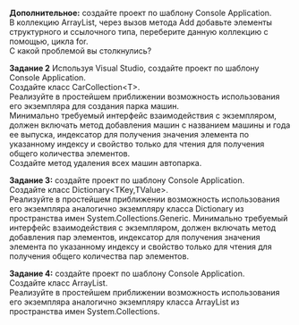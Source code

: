 **Дополнительное:** создайте проект по шаблону Console Application.  
В коллекцию ArrayList, через вызов метода Add добавьте элементы структурного и ссылочного типа, переберите данную коллекцию с помощью, цикла for.  
С какой проблемой вы столкнулись? 

**Задание 2**
Используя Visual Studio, создайте проект по шаблону Console Application.  
Создайте класс CarCollection\<T\>.  
Реализуйте в простейшем приближении возможность использования его экземпляра для создания парка машин.  
Минимально требуемый интерфейс взаимодействия с экземпляром, должен включать метод добавления машин с названием машины и года ее выпуска, индексатор для получения значения элемента по указанному индексу и свойство только для чтения для получения общего количества элементов.  
Создайте метод удаления всех машин автопарка. 
 
**Задание 3:** создайте проект по шаблону Console Application.  
Создайте класс Dictionary\<TKey,TValue\>.  
Реализуйте в простейшем приближении возможность использования его экземпляра аналогично экземпляру класса Dictionary из пространства  имен System.Collections.Generic. Минимально требуемый интерфейс взаимодействия с экземпляром, должен включать метод добавления пар элементов, индексатор для получения значения элемента по указанному индексу и свойство только для чтения для получения общего количества пар элементов.  
  
**Задание 4:** создайте проект по шаблону Console Application.  
Создайте класс ArrayList.  
Реализуйте в простейшем приближении возможность использования его экземпляра аналогично экземпляру класса ArrayList из пространства имен System.Collections. 
 
